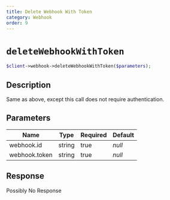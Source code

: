 ```yaml
---
title: Delete Webhook With Token
category: Webhook
order: 9
---
```


# `deleteWebhookWithToken`

```php
$client->webhook->deleteWebhookWithToken($parameters);
```

## Description

Same as above, except this call does not require authentication.

## Parameters


Name | Type | Required | Default
--- | --- | --- | ---
webhook.id | string | true | *null*
webhook.token | string | true | *null*

## Response

Possibly No Response


